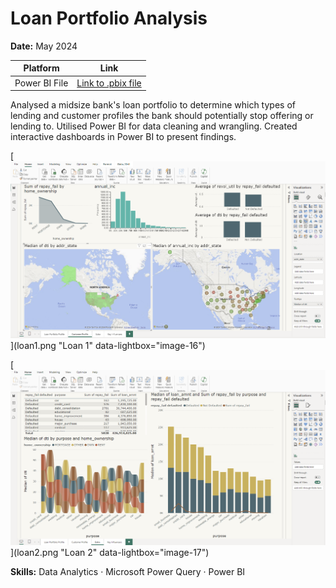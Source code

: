 # Loan Portfolio Analysis

**Date:** May 2024  

| Platform     | Link                                                                                                                                            |
|--------------|-------------------------------------------------------------------------------------------------------------------------------------------------|
| Power BI File | [Link to .pbix file](https://drive.google.com/file/d/1lmsLakU2R0b4X09qeSaLhc1qQqHzpo8k/view) |  

Analysed a midsize bank's loan portfolio to determine which types of lending and customer profiles the bank should potentially stop offering or lending to. Utilised Power BI for data cleaning and wrangling. Created interactive dashboards in Power BI to present findings.

[![Loan1](loan1.png)](loan1.png "Loan 1" data-lightbox="image-16")

[![Loan2](loan2.png)](loan2.png "Loan 2" data-lightbox="image-17")


**Skills:** Data Analytics · Microsoft Power Query · Power BI  
